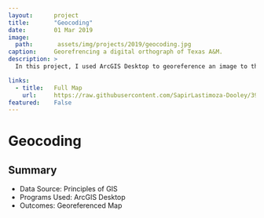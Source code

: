 ```yaml
---
layout:      project
title:       "Geocoding"
date:        01 Mar 2019
image:
  path:       assets/img/projects/2019/geocoding.jpg
caption:     Georefrencing a digital orthograph of Texas A&M. 
description: >
  In this project, I used ArcGIS Desktop to georeference an image to the NAD 83 coordinate system and produced a map for analysis of the Texas A&M campus.

links:
  - title:   Full Map
    url:     https://raw.githubusercontent.com/SapirLastimoza-Dooley/390_labs/main/geocoding.jpg
featured:    False
---
```

# Geocoding

## Summary
* Data Source: Principles of GIS
* Programs Used: ArcGIS Desktop
* Outcomes: Georeferenced Map